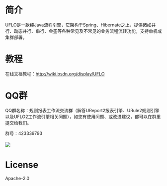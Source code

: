# 简介
UFLO是一款纯Java流程引擎，它架构于Spring、Hibernate之上，提供诸如并行、动态并行、串行、会签等各种常见及不常见的业务流程流转功能，支持单机或集群部署。
# 教程
在线文档教程：http://wiki.bsdn.org/display/UFLO

# QQ群

QQ群名称：规则报表工作流交流群（解答UReport2报表引擎、URule2规则引擎以及UFLO2工作流引擎相关问题），如您有使用问题、或改进建议，都可以在群里提交给我们。

群号：423339793

#### ![](https://github.com/youseries/assets/blob/master/images/qq-qrcode.png)

# License

Apache-2.0
